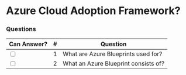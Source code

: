 # Azure Cloud Adoption Framework?

### Questions

| Can Answer? | # | Question |
| --- | --- | --- |
| <input type="checkbox"> | 1 | What are Azure Blueprints used for? |
| <input type="checkbox"> | 2 | What an Azure Blueprint consists of? |
